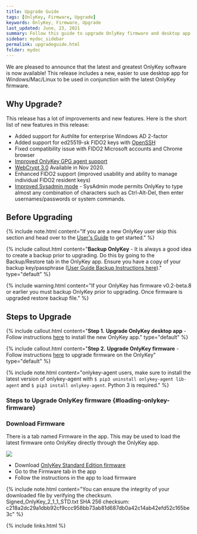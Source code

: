 ```yaml
---
title: Upgrade Guide
tags: [OnlyKey, Firmware, Upgrade]
keywords: OnlyKey, Firmware, Upgrade
last_updated: June, 23, 2021
summary: Follow this guide to upgrade OnlyKey firmware and desktop app
sidebar: mydoc_sidebar
permalink: upgradeguide.html
folder: mydoc
---
```



We are pleased to announce that the latest and greatest OnlyKey software is now available! This release includes a new, easier to use desktop app for Windows/Mac/Linux to be used in conjunction with the latest OnlyKey firmware.

## Why Upgrade?

This release has a lot of improvements and new features. Here is the short list of new features in this release:

- Added support for Authlite for enterprise Windows AD 2-factor
- Added support for ed25519-sk FIDO2 keys with [OpenSSH](https://docs.crp.to/openssh.html)
- Fixed compatibility issue with FIDO2 Microsoft accounts and Chrome browser
- [Improved OnlyKey GPG agent support](https://docs.crp.to/onlykey-agent.html)
- [WebCrypt 3.0](https://docs.crp.to/webcrypt.html) Available in Nov 2020.
- Enhanced FIDO2 support (improved usability and ability to manage individual FIDO2 resident keys)
- [Improved Sysadmin mode](https://docs.crp.to/usersguide.html#sysadmin-mode) - SysAdmin mode permits OnlyKey to type almost any combination of characters such as Ctrl-Alt-Del, then enter usernames/passwords or system commands.

## Before Upgrading

{% include note.html content="If you are a new OnlyKey user skip this section and head over to the [User's Guide](https://docs.crp.to/usersguide.html#onlykey-setup) to get started." %}

{% include callout.html content="**Backup OnlyKey** - It is always a good idea to create a backup prior to upgrading. Do this by going to the Backup/Restore tab in the OnlyKey app. Ensure you have a copy of your backup key/passphrase ([User Guide Backup Instructions here](https://docs.crp.to/usersguide.html#secure-encrypted-backup-anywhere))." type="default" %}

{% include warning.html content="If your OnlyKey has firmware v0.2-beta.8 or earlier you must backup OnlyKey prior to upgrading. Once firmware is upgraded restore backup file." %}

## Steps to Upgrade

{% include callout.html content="**Step 1.** **Upgrade OnlyKey desktop app** - Follow instructions [here](https://docs.crp.to/usersguide.html#app-desktop) to install the new OnlyKey app." type="default" %}

{% include callout.html content="**Step 2.** **Upgrade OnlyKey firmware** - Follow instructions [here](#loading-onlykey-firmware) to upgrade firmware on the OnlyKey" type="default" %}

{% include note.html content="onlykey-agent users, make sure to install the latest version of onlykey-agent with `$ pip3 uninstall onlykey-agent lib-agent` and `$ pip3 install onlykey-agent`. Python 3 is required." %}

### Steps to Upgrade OnlyKey firmware {#loading-onlykey-firmware}

### Download Firmware

There is a tab named Firmware in the app. This may be used to load the latest firmware onto OnlyKey directly through the OnlyKey app.

![](https://raw.githubusercontent.com/trustcrypto/trustcrypto.github.io/master/images/newfeature2.png)

- Download <a href="Signed_OnlyKey_2_1_1_STD.txt" target="_blank" download="Signed_OnlyKey_2_1_1_STD.txt">OnlyKey Standard Edition firmware</a>
- Go to the Firmware tab in the app
- Follow the instructions in the app to load firmware

{% include note.html content="You can ensure the integrity of your downloaded file by verifying the checksum. <br>Signed_OnlyKey_2_1_1_STD.txt SHA 256 checksum:<br>
c218a2dc29a1dbb92cf9ccc958bb73ab81d687db0a42c14ab42efd52c165be3c" %}

<!---
- Download [OnlyKey Standard Edition firmware](https://github.com/trustcrypto/OnlyKey-Firmware/releases/download/v2.1.0-prod/Signed_OnlyKey_2_1_0_STD.txt)
- Go to the [Firmware] tab in the app
- Follow the instructions in the app to load firmware

For more information on the latest firmware release [here](https://github.com/trustcrypto/OnlyKey-Firmware/releases/latest/)
-->

{% include links.html %}
